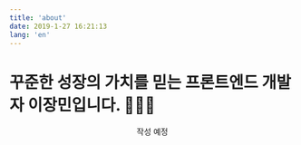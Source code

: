 ```yaml
---
title: 'about'
date: 2019-1-27 16:21:13
lang: 'en'
---
```


# 꾸준한 성장의 가치를 믿는 프론트엔드 개발자 이장민입니다. 🙋🏻‍♂️

<div align="center">

작성 예정

</div>
